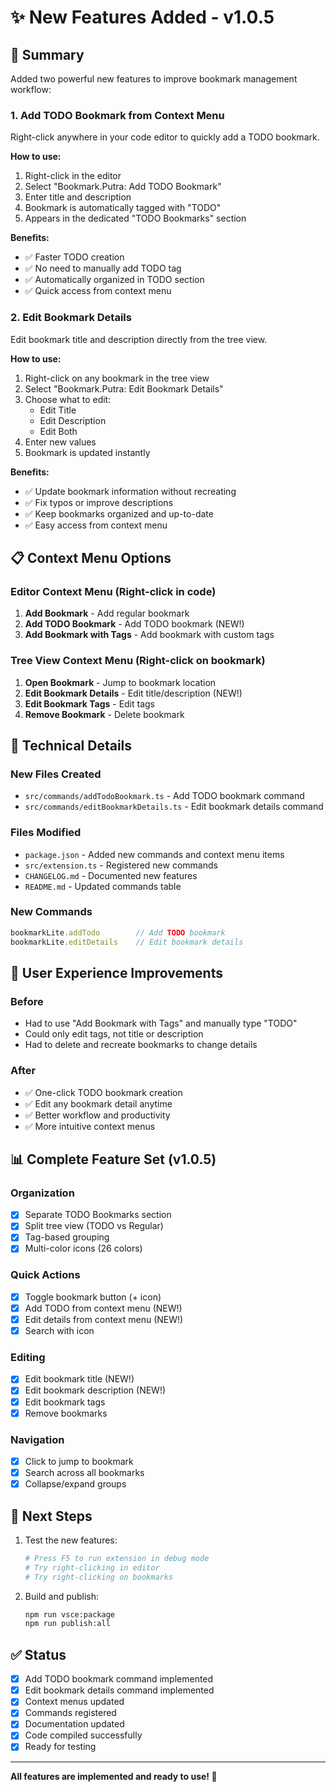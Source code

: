 # ✨ New Features Added - v1.0.5

## 🎯 Summary

Added two powerful new features to improve bookmark management workflow:

### 1. Add TODO Bookmark from Context Menu
Right-click anywhere in your code editor to quickly add a TODO bookmark.

**How to use:**
1. Right-click in the editor
2. Select "Bookmark.Putra: Add TODO Bookmark"
3. Enter title and description
4. Bookmark is automatically tagged with "TODO"
5. Appears in the dedicated "TODO Bookmarks" section

**Benefits:**
- ✅ Faster TODO creation
- ✅ No need to manually add TODO tag
- ✅ Automatically organized in TODO section
- ✅ Quick access from context menu

### 2. Edit Bookmark Details
Edit bookmark title and description directly from the tree view.

**How to use:**
1. Right-click on any bookmark in the tree view
2. Select "Bookmark.Putra: Edit Bookmark Details"
3. Choose what to edit:
   - Edit Title
   - Edit Description
   - Edit Both
4. Enter new values
5. Bookmark is updated instantly

**Benefits:**
- ✅ Update bookmark information without recreating
- ✅ Fix typos or improve descriptions
- ✅ Keep bookmarks organized and up-to-date
- ✅ Easy access from context menu

## 📋 Context Menu Options

### Editor Context Menu (Right-click in code)
1. **Add Bookmark** - Add regular bookmark
2. **Add TODO Bookmark** - Add TODO bookmark (NEW!)
3. **Add Bookmark with Tags** - Add bookmark with custom tags

### Tree View Context Menu (Right-click on bookmark)
1. **Open Bookmark** - Jump to bookmark location
2. **Edit Bookmark Details** - Edit title/description (NEW!)
3. **Edit Bookmark Tags** - Edit tags
4. **Remove Bookmark** - Delete bookmark

## 🔧 Technical Details

### New Files Created
- `src/commands/addTodoBookmark.ts` - Add TODO bookmark command
- `src/commands/editBookmarkDetails.ts` - Edit bookmark details command

### Files Modified
- `package.json` - Added new commands and context menu items
- `src/extension.ts` - Registered new commands
- `CHANGELOG.md` - Documented new features
- `README.md` - Updated commands table

### New Commands
```typescript
bookmarkLite.addTodo        // Add TODO bookmark
bookmarkLite.editDetails    // Edit bookmark details
```

## 🎨 User Experience Improvements

### Before
- Had to use "Add Bookmark with Tags" and manually type "TODO"
- Could only edit tags, not title or description
- Had to delete and recreate bookmarks to change details

### After
- ✅ One-click TODO bookmark creation
- ✅ Edit any bookmark detail anytime
- ✅ Better workflow and productivity
- ✅ More intuitive context menus

## 📊 Complete Feature Set (v1.0.5)

### Organization
- [x] Separate TODO Bookmarks section
- [x] Split tree view (TODO vs Regular)
- [x] Tag-based grouping
- [x] Multi-color icons (26 colors)

### Quick Actions
- [x] Toggle bookmark button (+ icon)
- [x] Add TODO from context menu (NEW!)
- [x] Edit details from context menu (NEW!)
- [x] Search with icon

### Editing
- [x] Edit bookmark title (NEW!)
- [x] Edit bookmark description (NEW!)
- [x] Edit bookmark tags
- [x] Remove bookmarks

### Navigation
- [x] Click to jump to bookmark
- [x] Search across all bookmarks
- [x] Collapse/expand groups

## 🚀 Next Steps

1. Test the new features:
   ```bash
   # Press F5 to run extension in debug mode
   # Try right-clicking in editor
   # Try right-clicking on bookmarks
   ```

2. Build and publish:
   ```bash
   npm run vsce:package
   npm run publish:all
   ```

## ✅ Status

- [x] Add TODO bookmark command implemented
- [x] Edit bookmark details command implemented
- [x] Context menus updated
- [x] Commands registered
- [x] Documentation updated
- [x] Code compiled successfully
- [x] Ready for testing

---

**All features are implemented and ready to use! 🎉**

